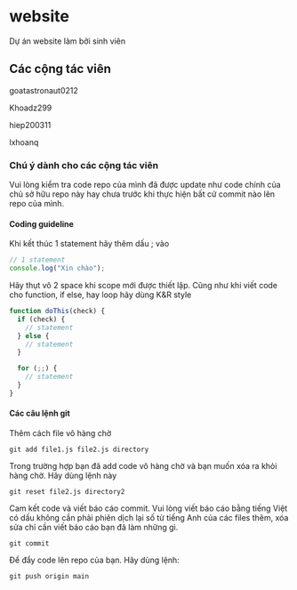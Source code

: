 # website

Dự án website làm bởi sinh viên

## Các cộng tác viên

goatastronaut0212

Khoadz299

hiep200311

lxhoanq

### Chú ý dành cho các cộng tác viên

Vui lòng kiểm tra code repo của mình đã được update như code chính của chủ sở
hữu repo này hay chưa trước khi thực hiện bất cứ commit nào lên repo của mình.

#### Coding guideline

Khi kết thúc 1 statement hãy thêm dấu ; vào

```js
// 1 statement
console.log("Xin chào");
```

Hãy thụt vô 2 space khi scope mới được thiết lập. Cũng như khi viết code cho
function, if else, hay loop hãy dùng K&R style 

```js
function doThis(check) {
  if (check) {
    // statement
  } else {
    // statement
  }

  for (;;) {
    // statement
  }
}
```

#### Các câu lệnh git

Thêm cách file vô hàng chờ

```
git add file1.js file2.js directory
```

Trong trường hợp bạn đã add code vô hàng chờ và bạn muốn xóa ra khỏi hàng chờ.
Hãy dùng lệnh này

```
git reset file2.js directory2
```

Cam kết code và viết báo cáo commit. Vui lòng viết báo cáo bằng tiếng Việt có
dấu không cần phải phiên dịch lại số từ tiếng Anh của các files thêm, xóa sửa
chỉ cần viết báo cáo bạn đã làm những gì.

```
git commit
```

Để đẩy code lên repo của bạn. Hãy dùng lệnh:

```
git push origin main
```

